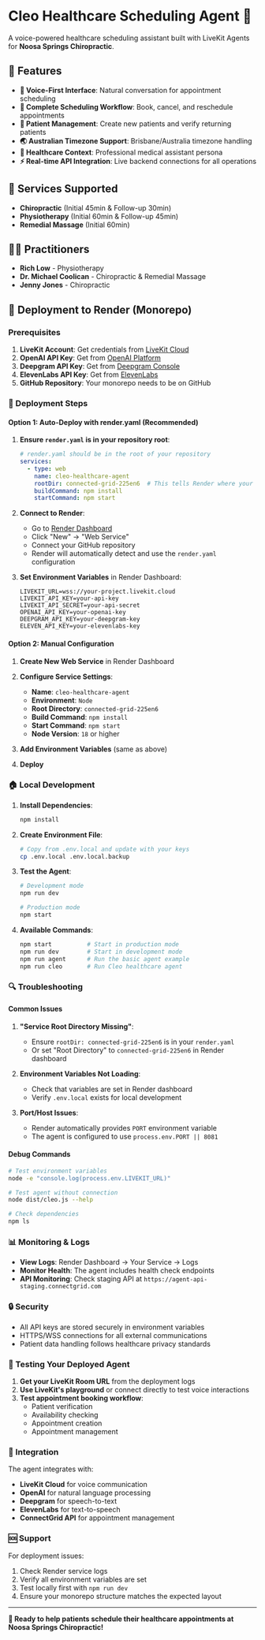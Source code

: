 # Cleo Healthcare Scheduling Agent 🏥

A voice-powered healthcare scheduling assistant built with LiveKit Agents for **Noosa Springs Chiropractic**.

## 🌟 Features

- **🎤 Voice-First Interface**: Natural conversation for appointment scheduling
- **📅 Complete Scheduling Workflow**: Book, cancel, and reschedule appointments
- **👥 Patient Management**: Create new patients and verify returning patients
- **🌏 Australian Timezone Support**: Brisbane/Australia timezone handling
- **🏥 Healthcare Context**: Professional medical assistant persona
- **⚡ Real-time API Integration**: Live backend connections for all operations

## 🏥 Services Supported

- **Chiropractic** (Initial 45min & Follow-up 30min)
- **Physiotherapy** (Initial 60min & Follow-up 45min)  
- **Remedial Massage** (Initial 60min)

## 👨‍⚕️ Practitioners

- **Rich Low** - Physiotherapy
- **Dr. Michael Coolican** - Chiropractic & Remedial Massage
- **Jenny Jones** - Chiropractic

## 🚀 Deployment to Render (Monorepo)

### Prerequisites

1. **LiveKit Account**: Get credentials from [LiveKit Cloud](https://cloud.livekit.io/)
2. **OpenAI API Key**: Get from [OpenAI Platform](https://platform.openai.com/api-keys)
3. **Deepgram API Key**: Get from [Deepgram Console](https://console.deepgram.com/)
4. **ElevenLabs API Key**: Get from [ElevenLabs](https://elevenlabs.io/)
5. **GitHub Repository**: Your monorepo needs to be on GitHub

### 🔧 Deployment Steps

#### Option 1: Auto-Deploy with render.yaml (Recommended)

1. **Ensure `render.yaml` is in your repository root**:
   ```yaml
   # render.yaml should be in the root of your repository
   services:
     - type: web
       name: cleo-healthcare-agent
       rootDir: connected-grid-225en6  # This tells Render where your service is
       buildCommand: npm install
       startCommand: npm start
   ```

2. **Connect to Render**:
   - Go to [Render Dashboard](https://dashboard.render.com/)
   - Click "New" → "Web Service"
   - Connect your GitHub repository
   - Render will automatically detect and use the `render.yaml` configuration

3. **Set Environment Variables** in Render Dashboard:
   ```
   LIVEKIT_URL=wss://your-project.livekit.cloud
   LIVEKIT_API_KEY=your-api-key
   LIVEKIT_API_SECRET=your-api-secret
   OPENAI_API_KEY=your-openai-key
   DEEPGRAM_API_KEY=your-deepgram-key
   ELEVEN_API_KEY=your-elevenlabs-key
   ```

#### Option 2: Manual Configuration

1. **Create New Web Service** in Render Dashboard
2. **Configure Service Settings**:
   - **Name**: `cleo-healthcare-agent`
   - **Environment**: `Node`
   - **Root Directory**: `connected-grid-225en6`
   - **Build Command**: `npm install`
   - **Start Command**: `npm start`
   - **Node Version**: `18` or higher

3. **Add Environment Variables** (same as above)

4. **Deploy**

### 🏠 Local Development

1. **Install Dependencies**:
   ```bash
   npm install
   ```

2. **Create Environment File**:
   ```bash
   # Copy from .env.local and update with your keys
   cp .env.local .env.local.backup
   ```

3. **Test the Agent**:
   ```bash
   # Development mode
   npm run dev
   
   # Production mode
   npm start
   ```

4. **Available Commands**:
   ```bash
   npm start          # Start in production mode
   npm run dev        # Start in development mode
   npm run agent      # Run the basic agent example
   npm run cleo       # Run Cleo healthcare agent
   ```

### 🔍 Troubleshooting

#### Common Issues

1. **"Service Root Directory Missing"**:
   - Ensure `rootDir: connected-grid-225en6` is in your `render.yaml`
   - Or set "Root Directory" to `connected-grid-225en6` in Render dashboard

2. **Environment Variables Not Loading**:
   - Check that variables are set in Render dashboard
   - Verify `.env.local` exists for local development

3. **Port/Host Issues**:
   - Render automatically provides `PORT` environment variable
   - The agent is configured to use `process.env.PORT || 8081`

#### Debug Commands

```bash
# Test environment variables
node -e "console.log(process.env.LIVEKIT_URL)"

# Test agent without connection
node dist/cleo.js --help

# Check dependencies
npm ls
```

### 📊 Monitoring & Logs

- **View Logs**: Render Dashboard → Your Service → Logs
- **Monitor Health**: The agent includes health check endpoints
- **API Monitoring**: Check staging API at `https://agent-api-staging.connectgrid.com`

### 🔒 Security

- All API keys are stored securely in environment variables
- HTTPS/WSS connections for all external communications
- Patient data handling follows healthcare privacy standards

### 🎯 Testing Your Deployed Agent

1. **Get your LiveKit Room URL** from the deployment logs
2. **Use LiveKit's playground** or connect directly to test voice interactions
3. **Test appointment booking workflow**:
   - Patient verification
   - Availability checking
   - Appointment creation
   - Appointment management

### 📱 Integration

The agent integrates with:
- **LiveKit Cloud** for voice communication
- **OpenAI** for natural language processing
- **Deepgram** for speech-to-text
- **ElevenLabs** for text-to-speech
- **ConnectGrid API** for appointment management

### 🆘 Support

For deployment issues:
1. Check Render service logs
2. Verify all environment variables are set
3. Test locally first with `npm run dev`
4. Ensure your monorepo structure matches the expected layout

---

**🏥 Ready to help patients schedule their healthcare appointments at Noosa Springs Chiropractic!** 